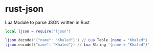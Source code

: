 # rust-json
Lua Module to parse JSON written in Rust


```lua
local ljson = require("ljson")

ljson.decode('{"name": "Khaled"}') // Lua Table {name = "Khaled"}
ljson.encode({"name": "Khaled"}) // Lua String '{name = "Khaled"}'
```
